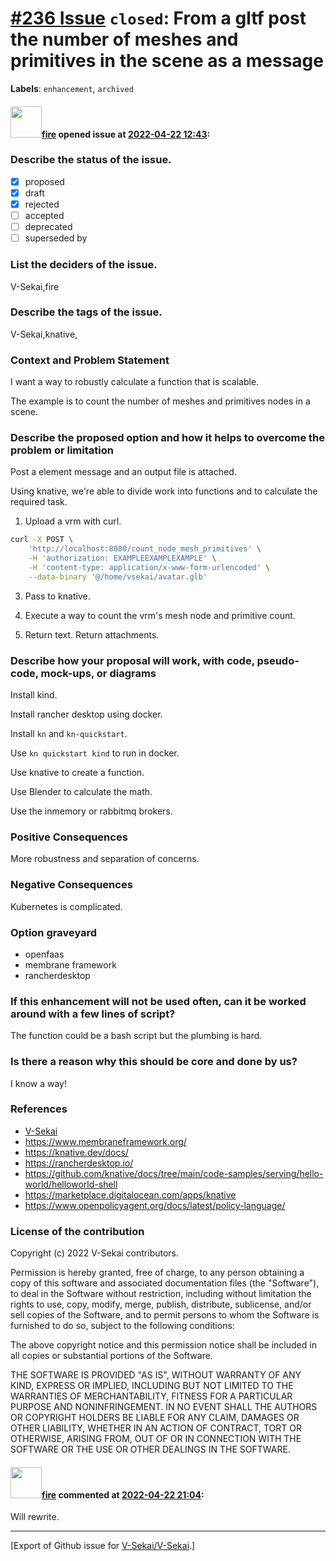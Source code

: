 # [\#236 Issue](https://github.com/V-Sekai/V-Sekai/issues/236) `closed`: From a gltf post the number of meshes and primitives in the scene as a message
**Labels**: `enhancement`, `archived`


#### <img src="https://avatars.githubusercontent.com/u/32321?u=c2e06a3d2b49a467aa907e54aa259516440267cc&v=4" width="50">[fire](https://github.com/fire) opened issue at [2022-04-22 12:43](https://github.com/V-Sekai/V-Sekai/issues/236):

### Describe the status of the issue.

- [X] proposed
- [x] draft
- [x] rejected
- [ ] accepted
- [ ] deprecated
- [ ] superseded by

### List the deciders of the issue.

V-Sekai,fire

### Describe the tags of the issue.

V-Sekai,knative,

### Context and Problem Statement

I want a way to robustly calculate a function that is scalable.

The example is to count the number of meshes and primitives nodes in a scene.

### Describe the proposed option and how it helps to overcome the problem or limitation

Post a element message and an output file is attached.

Using knative, we're able to divide work into functions and to calculate the required task.

1. Upload a vrm with curl.

```bash
curl -X POST \
    'http://localhost:8080/count_node_mesh_primitives' \
    -H 'authorization: EXAMPLEEXAMPLEXAMPLE' \
    -H 'content-type: application/x-www-form-urlencoded' \
    --data-binary '@/home/vsekai/avatar.glb'
```

3. Pass to knative.
4. Execute a way to count the vrm's mesh node and primitive count.

6. Return text. Return attachments.

### Describe how your proposal will work, with code, pseudo-code, mock-ups, or diagrams

Install kind.

Install rancher desktop using docker.

Install `kn` and `kn-quickstart`.

Use `kn quickstart kind` to run in docker.

Use knative to create a function.

Use Blender to calculate the math.

Use the inmemory or rabbitmq brokers.

### Positive Consequences

More robustness and separation of concerns.

### Negative Consequences

Kubernetes is complicated.

### Option graveyard

- openfaas
- membrane framework
- rancherdesktop

### If this enhancement will not be used often, can it be worked around with a few lines of script?

The function could be a bash script but the plumbing is hard.

### Is there a reason why this should be core and done by us?

I know a way!

### References

- [V-Sekai](https://v-sekai.org/)
- https://www.membraneframework.org/
- https://knative.dev/docs/
- https://rancherdesktop.io/
- https://github.com/knative/docs/tree/main/code-samples/serving/hello-world/helloworld-shell
- https://marketplace.digitalocean.com/apps/knative
- https://www.openpolicyagent.org/docs/latest/policy-language/


### License of the contribution

Copyright (c) 2022 V-Sekai contributors.

Permission is hereby granted, free of charge, to any person obtaining a copy of this software and associated documentation files (the "Software"), to deal in the Software without restriction, including without limitation the rights to use, copy, modify, merge, publish, distribute, sublicense, and/or sell copies of the Software, and to permit persons to whom the Software is furnished to do so, subject to the following conditions:

The above copyright notice and this permission notice shall be included in all copies or substantial portions of the Software.

THE SOFTWARE IS PROVIDED "AS IS", WITHOUT WARRANTY OF ANY KIND, EXPRESS OR IMPLIED, INCLUDING BUT NOT LIMITED TO THE WARRANTIES OF MERCHANTABILITY, FITNESS FOR A PARTICULAR PURPOSE AND NONINFRINGEMENT. IN NO EVENT SHALL THE AUTHORS OR COPYRIGHT HOLDERS BE LIABLE FOR ANY CLAIM, DAMAGES OR OTHER LIABILITY, WHETHER IN AN ACTION OF CONTRACT, TORT OR OTHERWISE, ARISING FROM, OUT OF OR IN CONNECTION WITH THE SOFTWARE OR THE USE OR OTHER DEALINGS IN THE SOFTWARE.


#### <img src="https://avatars.githubusercontent.com/u/32321?u=c2e06a3d2b49a467aa907e54aa259516440267cc&v=4" width="50">[fire](https://github.com/fire) commented at [2022-04-22 21:04](https://github.com/V-Sekai/V-Sekai/issues/236#issuecomment-1106861412):

Will rewrite.


-------------------------------------------------------------------------------



[Export of Github issue for [V-Sekai/V-Sekai](https://github.com/V-Sekai/V-Sekai).]
